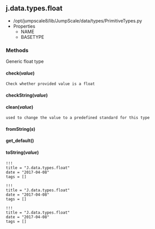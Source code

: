 <!-- toc -->
## j.data.types.float

- /opt/jumpscale8/lib/JumpScale/data/types/PrimitiveTypes.py
- Properties
    - NAME
    - BASETYPE

### Methods

Generic float type

#### check(*value*) 

```
Check whether provided value is a float

```

#### checkString(*value*) 

#### clean(*value*) 

```
used to change the value to a predefined standard for this type

```

#### fromString(*s*) 

#### get_default() 

#### toString(*value*) 


```
!!!
title = "J.data.types.float"
date = "2017-04-08"
tags = []
```

```
!!!
title = "J.data.types.float"
date = "2017-04-08"
tags = []
```

```
!!!
title = "J.data.types.float"
date = "2017-04-08"
tags = []
```
